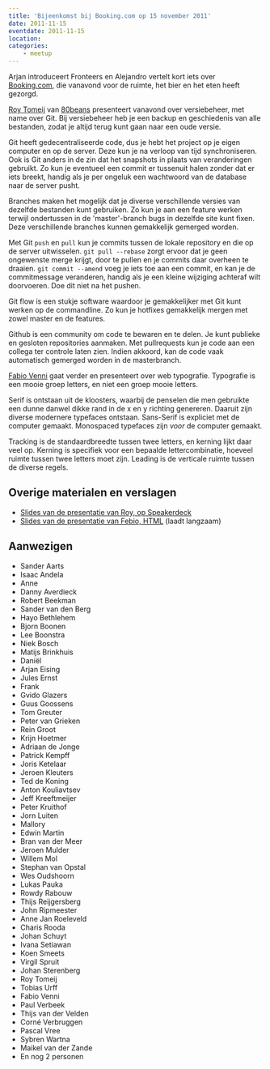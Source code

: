 ```yaml
---
title: 'Bijeenkomst bij Booking.com op 15 november 2011'
date: 2011-11-15
eventdate: 2011-11-15
location:
categories:
    - meetup
---
```


Arjan introduceert Fronteers en Alejandro vertelt kort iets over [Booking.com](http://booking.com), die vanavond voor de ruimte, het bier en het eten heeft gezorgd.

[Roy Tomeij](http://roytomeij.com/) van [80beans](http://80beans.com) presenteert vanavond over versiebeheer, met name over Git. Bij versiebeheer heb je een backup en geschiedenis van alle bestanden, zodat je altijd terug kunt gaan naar een oude versie.

Git heeft gedecentraliseerde code, dus je hebt het project op je eigen computer en op de server. Deze kun je na verloop van tijd synchroniseren. Ook is Git anders in de zin dat het snapshots in plaats van veranderingen gebruikt. Zo kun je eventueel een commit er tussenuit halen zonder dat er iets breekt, handig als je per ongeluk een wachtwoord van de database naar de server pusht.

Branches maken het mogelijk dat je diverse verschillende versies van dezelfde bestanden kunt gebruiken. Zo kun je aan een feature werken terwijl ondertussen in de 'master'-branch bugs in dezelfde site kunt fixen. Deze verschillende branches kunnen gemakkelijk gemerged worden.

Met Git `push` en `pull` kun je commits tussen de lokale repository en die op de server uitwisselen. `git pull --rebase` zorgt ervoor dat je geen ongewenste merge krijgt, door te pullen en je commits daar overheen te draaien. `git commit --amend` voeg je iets toe aan een commit, en kan je de commitmessage veranderen, handig als je een kleine wijziging achteraf wilt doorvoeren. Doe dit niet na het pushen.

Git flow is een stukje software waardoor je gemakkelijker met Git kunt werken op de commandline. Zo kun je hotfixes gemakkelijk mergen met zowel master en de features.

Github is een community om code te bewaren en te delen. Je kunt publieke en gesloten repositories aanmaken. Met pullrequests kun je code aan een collega ter controle laten zien. Indien akkoord, kan de code vaak automatisch gemerged worden in de masterbranch.

[Fabio Venni](http://fabio.antanix.net/) gaat verder en presenteert over web typografie. Typografie is een mooie groep letters, en niet een groep mooie letters.

Serif is ontstaan uit de kloosters, waarbij de penselen die men gebruikte een dunne danwel dikke rand in de x en y richting genereren. Daaruit zijn diverse modernere typefaces ontstaan. Sans-Serif is expliciet met de computer gemaakt. Monospaced typefaces zijn _voor_ de computer gemaakt.

Tracking is de standaardbreedte tussen twee letters, en kerning lijkt daar veel op. Kerning is specifiek voor een bepaalde lettercombinatie, hoeveel ruimte tussen twee letters moet zijn. Leading is de verticale ruimte tussen de diverse regels.

## Overige materialen en verslagen

-   [Slides van de presentatie van Roy, op Speakerdeck](http://speakerdeck.com/u/roy/p/git-your-act-together)
-   [Slides van de presentatie van Febio, HTML](http://www.antanix.net/_presentation/typography/) (laadt langzaam)

## Aanwezigen

-   Sander Aarts
-   Isaac Andela
-   Anne
-   Danny Averdieck
-   Robert Beekman
-   Sander van den Berg
-   Hayo Bethlehem
-   Bjorn Boonen
-   Lee Boonstra
-   Niek Bosch
-   Matijs Brinkhuis
-   Daniël
-   Arjan Eising
-   Jules Ernst
-   Frank
-   Gvido Glazers
-   Guus Goossens
-   Tom Greuter
-   Peter van Grieken
-   Rein Groot
-   Krijn Hoetmer
-   Adriaan de Jonge
-   Patrick Kempff
-   Joris Ketelaar
-   Jeroen Kleuters
-   Ted de Koning
-   Anton Kouliavtsev
-   Jeff Kreeftmeijer
-   Peter Kruithof
-   Jorn Luiten
-   Mallory
-   Edwin Martin
-   Bran van der Meer
-   Jeroen Mulder
-   Willem Mol
-   Stephan van Opstal
-   Wes Oudshoorn
-   Lukas Pauka
-   Rowdy Rabouw
-   Thijs Reijgersberg
-   John Ripmeester
-   Anne Jan Roeleveld
-   Charis Rooda
-   Johan Schuyt
-   Ivana Setiawan
-   Koen Smeets
-   Virgil Spruit
-   Johan Sterenberg
-   Roy Tomeij
-   Tobias Urff
-   Fabio Venni
-   Paul Verbeek
-   Thijs van der Velden
-   Corné Verbruggen
-   Pascal Vree
-   Sybren Wartna
-   Maikel van der Zande
-   En nog 2 personen
